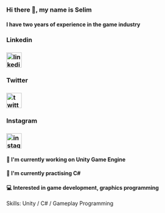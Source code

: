 ### Hi there 👋, my name is Selim
#### I have two years of experience in the game industry




### Linkedin
### [<img src='https://cdn.jsdelivr.net/npm/simple-icons@3.0.1/icons/linkedin.svg' alt ='linkedin' height='40'>](https://www.linkedin.com/in/selim-özcan-b49b03139//) 

### Twitter
### [<img src='https://cdn.jsdelivr.net/npm/simple-icons@3.0.1/icons/twitter.svg' alt ='twitter' height='40'>](/https://twitter.com/SELMZCAN2) 

### Instagram
### [<img src='https://cdn.jsdelivr.net/npm/simple-icons@3.0.1/icons/instagram.svg' alt ='instagram' height='40'>](https://www.instagram.com/selim.cs/)



#### 🔭 I'm currently working on Unity Game Engine
#### 🌱 I'm currently practising C#
#### 💻 Interested in game development, graphics programming

Skills: Unity / C# / Gameplay Programming

